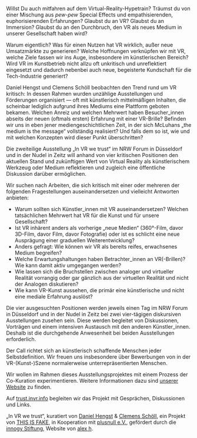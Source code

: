 Willst Du auch mitfahren auf dem Virtual-Reality-Hypetrain? Träumst du von einer Mischung aus *pew-pew* Special Effects und empathisierenden, euphorisierenden Erfahrungen? Glaubst du an VR? Glaubst du an Immersion? Glaubst du an den Durchbruch, den VR als neues Medium in unserer Gesellschaft haben wird?

Warum eigentlich? Was für einen Nutzen hat VR wirklich, außer neue Umsatzmärkte zu generieren? Welche Hoffnungen verknüpfen wir mit VR, welche Ziele fassen wir ins Auge, insbesondere im künstlerischen Bereich? Wird VR im Kunstbetrieb nicht allzu oft unkritisch und unreflektiert eingesetzt und dadurch nebenbei auch neue, begeisterte Kundschaft für die Tech-Industrie generiert?

Daniel Hengst und Clemens Schöll beobachten den Trend rund um VR kritisch: In dessen Rahmen wurden unzählige Ausstellungen und Förderungen organisiert — oft mit künstlerisch mittelmäßigen Inhalten, die scheinbar lediglich aufgrund ihres Mediums eine Plattform geboten bekamen. Welchen Anreiz und welchen Mehrwert haben Besucher_innen abseits der neuen (oftmals ersten) Erfahrung mit einer VR-Brille? Befinden wir uns in eben jener mediengeschichtlichen Zeit, in der sich McLuhans „the medium is the message“ vollständig realisiert? Und falls dem so ist, wie und mit welchen Konzepten wird dieser Punkt überschritten?

Die zweiteilige Ausstellung „In VR we trust“ im NRW Forum in Düsseldorf und in der Nudel in Zeitz will anhand von vier kritischen Positionen den aktuellen Stand und zukünftigen Wert von Virtual Reality als künstlerischem Werkzeug oder Medium reflektieren und zugleich eine öffentliche Diskussion darüber ermöglichen.

Wir suchen nach Arbeiten, die sich kritisch mit einer oder mehreren der folgenden Fragestellungen auseinandersetzen und vielleicht Antworten anbieten:

- Warum sollten sich Künstler_innen mit VR auseinandersetzen? Welchen tatsächlichen Mehrwert hat VR für die Kunst und für unsere Gesellschaft?
- Ist VR inhärent anders als vorherige „neue Medien“ (360°-Film, davor 3D-Film, davor Film, davor Fotografie) oder ist es schlicht eine neue Ausprägung einer graduellen Weiterentwicklung?
- Anders gefragt: Wie können wir VR als bereits reifes, erwachsenes Medium begreifen?
- Welche Erwartungshaltungen haben Betrachter_innen an VR(-Brillen)? Wie kann damit aktiv umgegangen werden?
- Wie lassen sich die Bruchstellen zwischen analoger und virtueller Realität vorrangig oder gar gänzlich aus der virtuellen Realität und nicht der Analogen diskutieren?
- Wie kann VR-Kunst aussehen, die primär eine künstlerische und nicht eine mediale Erfahrung auslöst?

Die vier ausgesuchten Positionen werden jeweils einen Tag im NRW Forum in Düsseldorf und in der Nudel in Zeitz bei zwei vier-tägigen diskursiven Ausstellungen zusehen sein. Diese werden begleitet von Diskussionen, Vorträgen und einem intensiven Austausch mit den anderen Künstler_innen. Deshalb ist die durchgehende Anwesenheit bei beiden Ausstellungen erforderlich.

Der Call richtet sich an künstlerisch schaffende Menschen jeder Selbstdefinition. Wir freuen uns insbesondere über Bewerbungen von in der VR-(Kunst-)Szene normalerweise unterrepräsentierten Menschen.

Wir wollen im Rahmen dieses Ausstellungsprojektes mit einem Prozess der Co-Kuration experimentieren. Weitere Informationen dazu sind [unserer Website](https://trust.invr.info/#co-curation) zu finden.

Auf [trust.invr.info](https://trust.invr.info/) begleiten wir das Projekt mit Gesprächen, Diskussionen und Links.

„In VR we trust“, kuratiert von [Daniel Hengst](http://danielhengst.de/) & [Clemens Schöll](http://neopostmodern.com/), ein Projekt von [THIS IS FAKE](http://thisisfake.team/), in Kooperation mit [pl](http://www.plusnull.org/)[usnull e.V.](http://www.plusnull.org/), gefördert durch die [innogy Stiftung](https://innogy-stiftung.com/), Website von [alex h](https://alexh.name).